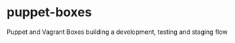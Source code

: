 puppet-boxes
============

Puppet and Vagrant Boxes building a development, testing and staging flow